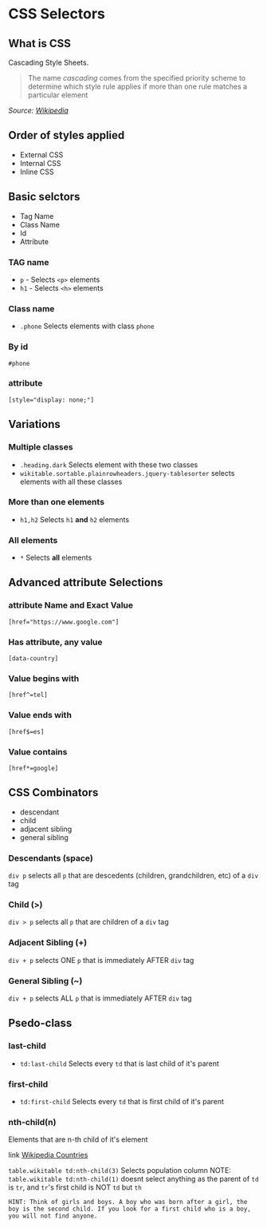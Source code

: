 # CSS Selectors

## What is CSS

Cascading Style Sheets.

> The name *cascading* comes from the specified priority scheme to determine which style rule applies if more than one rule matches a particular element

*Source: [Wikipedia](https://en.wikipedia.org/wiki/CSS)*

## Order of styles applied

- External CSS
- Internal CSS
- Inline CSS

## Basic selctors

- Tag Name
- Class Name
- Id
- Attribute

### TAG name

- `p` - Selects `<p>` elements
- `h1` - Selects `<h>` elements

### Class name

- `.phone` Selects elements with class `phone`

### By id

 `#phone`

### attribute

`[style="display: none;"]`

## Variations

### Multiple classes

- `.heading.dark` Selects element with these two classes
- `wikitable.sortable.plainrowheaders.jquery-tablesorter` selects elements with all these classes

### More than one elements

- `h1,h2` Selects `h1` **and** `h2` elements

### All elements

- `*` Selects **all** elements

## Advanced attribute Selections

### attribute Name and Exact Value

`[href="https://www.google.com"]`

### Has attribute, any value

`[data-country]`

### Value **begins** with

`[href^=tel]`

### Value **ends** with

`[href$=es]`

### Value **contains**

`[href*=google]`

## CSS Combinators

- descendant
- child
- adjacent sibling
- general sibling

### Descendants  (space)

 `div p` selects all `p` that are descedents (children, grandchildren, etc) of a `div` tag

### Child (>)

 `div > p` selects all `p` that are children of a `div` tag

### Adjacent Sibling (+)

 `div + p` selects ONE `p` that is immediately AFTER  `div` tag

### General Sibling (~)

 `div + p` selects ALL `p` that is immediately AFTER  `div` tag

## Psedo-class

### last-child

- `td:last-child` Selects every `td` that is last child of it's parent

### first-child

- `td:first-child` Selects every `td` that is first child of it's parent

### nth-child(n)

Elements that are n-th child of it's element

 link [Wikipedia Countries](http//en.wikipedia.org/wiki/List_of_countries_and_dependencies_by_population)

`table.wikitable td:nth-child(3)` Selects population column
NOTE: `table.wikitable td:nth-child(1)` doesnt select anything as the parent of `td` is `tr`, and `tr`'s first child is NOT `td` but `th`

    HINT: Think of girls and boys. A boy who was born after a girl, the boy is the second child. If you look for a first child who is a boy, you will not find anyone.
